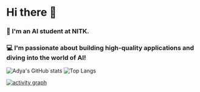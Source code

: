 <!--**adya2004/adya2004** is a ✨ _special_ ✨ repository because its `README.md` (this file) appears on your GitHub profile.-->

# Hi there 👋

### 🤖 I'm an AI student at NITK.
### 💻 I'm passionate about building high-quality applications and diving into the world of AI!

![Adya's GitHub stats](https://github-readme-stats.vercel.app/api?username=adya2004&show_icons=true&theme=tokyonight&hide_rank=true)
![Top Langs](https://github-readme-stats.vercel.app/api/top-langs/?username=adya2004&layout=compact&theme=tokyonight)

[![activity graph](https://github-readme-activity-graph.vercel.app/graph?username=adya2004&theme=github-dark-dimmed&custom_title=adya2004's%20Activity%20Graph&hide_border=true)](https://github.com/adya2004)
